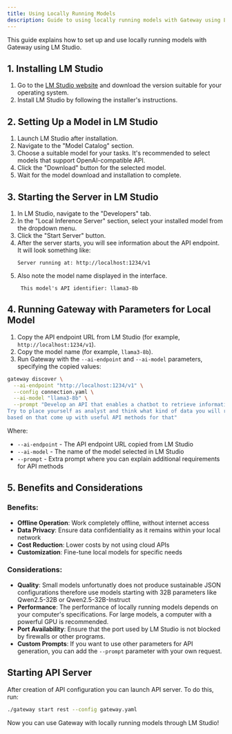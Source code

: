 ```yaml
---
title: Using Locally Running Models
description: Guide to using locally running models with Gateway using LM Studio
---
```


This guide explains how to set up and use locally running models with Gateway using LM Studio.

## 1. Installing LM Studio

1. Go to the [LM Studio website](https://lmstudio.ai/download) and download the version suitable for your operating system.
2. Install LM Studio by following the installer's instructions.

## 2. Setting Up a Model in LM Studio

1. Launch LM Studio after installation.
2. Navigate to the "Model Catalog" section.
3. Choose a suitable model for your tasks. It's recommended to select models that support OpenAI-compatible API.
4. Click the "Download" button for the selected model.
5. Wait for the model download and installation to complete.

## 3. Starting the Server in LM Studio

1. In LM Studio, navigate to the "Developers" tab.
2. In the "Local Inference Server" section, select your installed model from the dropdown menu.
3. Click the "Start Server" button.
4. After the server starts, you will see information about the API endpoint. It will look something like:
   ```
   Server running at: http://localhost:1234/v1
   ```
5. Also note the model name displayed in the interface.
   ```
    This model's API identifier: llama3-8b
   ```

## 4. Running Gateway with Parameters for Local Model

1. Copy the API endpoint URL from LM Studio (for example, `http://localhost:1234/v1`).
2. Copy the model name (for example, `llama3-8b`).
3. Run Gateway with the `--ai-endpoint` and `--ai-model` parameters, specifying the copied values:

```bash
gateway discover \
  --ai-endpoint "http://localhost:1234/v1" \
  --config connection.yaml \
  --ai-model "llama3-8b" \
  --prompt "Develop an API that enables a chatbot to retrieve information about data. \
Try to place yourself as analyst and think what kind of data you will require, \
based on that come up with useful API methods for that"

```

Where:

- `--ai-endpoint` - The API endpoint URL copied from LM Studio
- `--ai-model` - The name of the model selected in LM Studio
- `--prompt` - Extra prompt where you can explain additional requirements for API methods

## 5. Benefits and Considerations

### Benefits:

- **Offline Operation**: Work completely offline, without internet access
- **Data Privacy**: Ensure data confidentiality as it remains within your local network
- **Cost Reduction**: Lower costs by not using cloud APIs
- **Customization**: Fine-tune local models for specific needs

### Considerations:

- **Quality**: Small models unfortunatly does not produce sustainable JSON configurations therefore use models starting with 32B parameters like Qwen2.5-32B or Qwen2.5-32B-Instruct
- **Performance**: The performance of locally running models depends on your computer's specifications. For large models, a computer with a powerful GPU is recommended.
- **Port Availability**: Ensure that the port used by LM Studio is not blocked by firewalls or other programs.
- **Custom Prompts**: If you want to use other parameters for API generation, you can add the `--prompt` parameter with your own request.

## Starting API Server

After creation of API configuration you can launch API server. To do this, run:

```bash
./gateway start rest --config gateway.yaml
```

Now you can use Gateway with locally running models through LM Studio!
